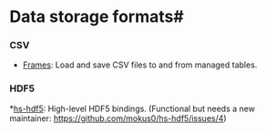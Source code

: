 # Data storage formats#

### CSV
* [Frames](https://hackage.haskell.org/package/Frames): Load and save CSV files to and from managed tables.

### HDF5
*[hs-hdf5](https://github.com/mokus0/hs-hdf5): High-level HDF5 bindings. (Functional but needs a new maintainer: https://github.com/mokus0/hs-hdf5/issues/4)
